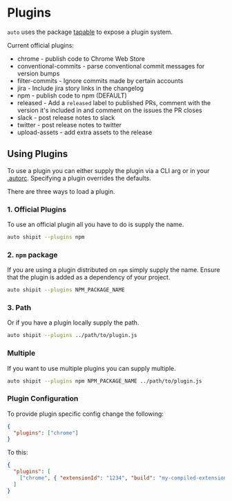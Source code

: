 # Plugins

`auto` uses the package [tapable](https://github.com/webpack/tapable) to expose a plugin system.

Current official plugins:

- chrome - publish code to Chrome Web Store
- conventional-commits - parse conventional commit messages for version bumps
- filter-commits - Ignore commits made by certain accounts
- jira - Include jira story links in the changelog
- npm - publish code to npm (DEFAULT)
- released - Add a `released` label to published PRs, comment with the version it's included in and comment on the issues the PR closes
- slack - post release notes to slack
- twitter - post release notes to twitter
- upload-assets - add extra assets to the release

## Using Plugins

To use a plugin you can either supply the plugin via a CLI arg or in your [.autorc](./autorc.md#plugins). Specifying a plugin overrides the defaults.

There are three ways to load a plugin.

### 1. Official Plugins

To use an official plugin all you have to do is supply the name.

```sh
auto shipit --plugins npm
```

### 2. `npm` package

If you are using a plugin distributed on `npm` simply supply the name. Ensure that the plugin is added as a dependency of your project.

```sh
auto shipit --plugins NPM_PACKAGE_NAME
```

### 3. Path

Or if you have a plugin locally supply the path.

```sh
auto shipit --plugins ../path/to/plugin.js
```

### Multiple

If you want to use multiple plugins you can supply multiple.

```sh
auto shipit --plugins npm NPM_PACKAGE_NAME ../path/to/plugin.js
```

### Plugin Configuration

To provide plugin specific config change the following:

```json
{
  "plugins": ["chrome"]
}
```

To this:

```json
{
  "plugins": [
    ["chrome", { "extensionId": "1234", "build": "my-compiled-extension.zip" }]
  ]
}
```
